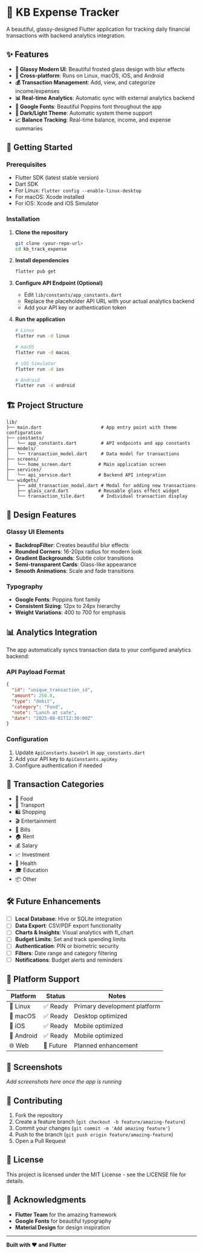 # 💸 KB Expense Tracker

A beautiful, glassy-designed Flutter application for tracking daily financial transactions with backend analytics integration.

## ✨ Features

- **🌟 Glassy Modern UI**: Beautiful frosted glass design with blur effects
- **📱 Cross-platform**: Runs on Linux, macOS, iOS, and Android
- **💰 Transaction Management**: Add, view, and categorize income/expenses
- **📊 Real-time Analytics**: Automatic sync with external analytics backend
- **🎨 Google Fonts**: Beautiful Poppins font throughout the app
- **🌙 Dark/Light Theme**: Automatic system theme support
- **📈 Balance Tracking**: Real-time balance, income, and expense summaries

## 🚀 Getting Started

### Prerequisites

- Flutter SDK (latest stable version)
- Dart SDK
- For Linux: `flutter config --enable-linux-desktop`
- For macOS: Xcode installed
- For iOS: Xcode and iOS Simulator

### Installation

1. **Clone the repository**
   ```bash
   git clone <your-repo-url>
   cd kb_track_expense
   ```

2. **Install dependencies**
   ```bash
   flutter pub get
   ```

3. **Configure API Endpoint (Optional)**
   - Edit `lib/constants/app_constants.dart`
   - Replace the placeholder API URL with your actual analytics backend
   - Add your API key or authentication token

4. **Run the application**
   ```bash
   # Linux
   flutter run -d linux
   
   # macOS
   flutter run -d macos
   
   # iOS Simulator
   flutter run -d ios
   
   # Android
   flutter run -d android
   ```

## 🏗️ Project Structure

```
lib/
├── main.dart                      # App entry point with theme configuration
├── constants/
│   └── app_constants.dart         # API endpoints and app constants
├── models/
│   └── transaction_model.dart     # Data model for transactions
├── screens/
│   └── home_screen.dart          # Main application screen
├── services/
│   └── api_service.dart          # Backend API integration
└── widgets/
    ├── add_transaction_modal.dart # Modal for adding new transactions
    ├── glass_card.dart           # Reusable glass effect widget
    └── transaction_tile.dart      # Individual transaction display
```

## 🎨 Design Features

### Glassy UI Elements
- **BackdropFilter**: Creates beautiful blur effects
- **Rounded Corners**: 16-20px radius for modern look
- **Gradient Backgrounds**: Subtle color transitions
- **Semi-transparent Cards**: Glass-like appearance
- **Smooth Animations**: Scale and fade transitions

### Typography
- **Google Fonts**: Poppins font family
- **Consistent Sizing**: 12px to 24px hierarchy
- **Weight Variations**: 400 to 700 for emphasis

## 📊 Analytics Integration

The app automatically syncs transaction data to your configured analytics backend:

### API Payload Format
```json
{
  "id": "unique_transaction_id",
  "amount": 250.0,
  "type": "debit",
  "category": "Food",
  "note": "Lunch at cafe",
  "date": "2025-08-01T12:30:00Z"
}
```

### Configuration
1. Update `ApiConstants.baseUrl` in `app_constants.dart`
2. Add your API key to `ApiConstants.apiKey`
3. Configure authentication if needed

## 🎯 Transaction Categories

- 🍔 Food
- 🚗 Transport  
- 🛍️ Shopping
- 🎬 Entertainment
- 📄 Bills
- 🏠 Rent
- 💰 Salary
- 📈 Investment
- 🏥 Health
- 🎓 Education
- 📦 Other

## 🛠️ Future Enhancements

- [ ] **Local Database**: Hive or SQLite integration
- [ ] **Data Export**: CSV/PDF export functionality
- [ ] **Charts & Insights**: Visual analytics with fl_chart
- [ ] **Budget Limits**: Set and track spending limits
- [ ] **Authentication**: PIN or biometric security
- [ ] **Filters**: Date range and category filtering
- [ ] **Notifications**: Budget alerts and reminders

## 📱 Platform Support

| Platform | Status | Notes |
|----------|--------|-------|
| 🐧 Linux | ✅ Ready | Primary development platform |
| 🍎 macOS | ✅ Ready | Desktop optimized |
| 📱 iOS | ✅ Ready | Mobile optimized |
| 🤖 Android | ✅ Ready | Mobile optimized |
| 🌐 Web | 🔄 Future | Planned enhancement |

## 🎨 Screenshots

*Add screenshots here once the app is running*

## 🤝 Contributing

1. Fork the repository
2. Create a feature branch (`git checkout -b feature/amazing-feature`)
3. Commit your changes (`git commit -m 'Add amazing feature'`)
4. Push to the branch (`git push origin feature/amazing-feature`)
5. Open a Pull Request

## 📄 License

This project is licensed under the MIT License - see the LICENSE file for details.

## 🙏 Acknowledgments

- **Flutter Team** for the amazing framework
- **Google Fonts** for beautiful typography
- **Material Design** for design inspiration

---

**Built with ❤️ and Flutter**

